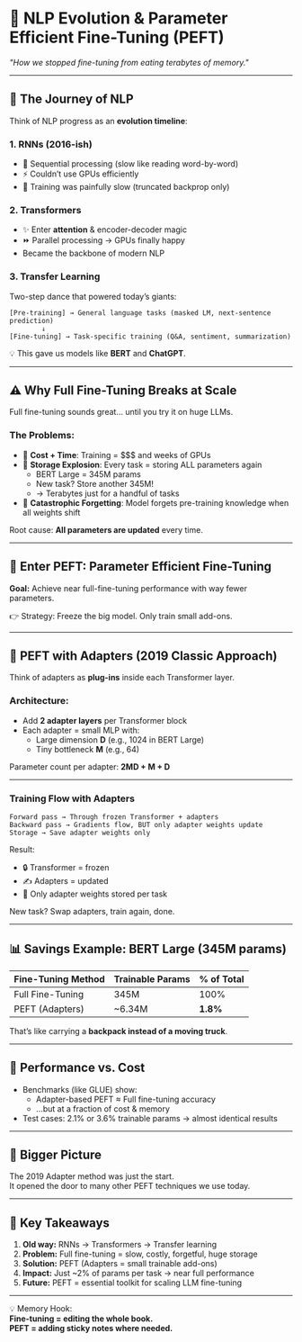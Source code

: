 # 🧠 NLP Evolution & Parameter Efficient Fine-Tuning (PEFT)  
*"How we stopped fine-tuning from eating terabytes of memory."*

---

## 🚀 The Journey of NLP  

Think of NLP progress as an **evolution timeline**:  

### 1. RNNs (2016-ish)  
- 🔄 Sequential processing (slow like reading word-by-word)  
- ⚡ Couldn’t use GPUs efficiently  
- 🐢 Training was painfully slow (truncated backprop only)  

### 2. Transformers  
- ✨ Enter **attention** & encoder-decoder magic  
- ⏩ Parallel processing → GPUs finally happy  
- Became the backbone of modern NLP  

### 3. Transfer Learning  
Two-step dance that powered today’s giants:  

```
[Pre-training] → General language tasks (masked LM, next-sentence prediction)
        ↓
[Fine-tuning] → Task-specific training (Q&A, sentiment, summarization)
```

💡 This gave us models like **BERT** and **ChatGPT**.  

---

## ⚠️ Why Full Fine-Tuning Breaks at Scale  

Full fine-tuning sounds great… until you try it on huge LLMs.  

### The Problems:  
- 💸 **Cost + Time**: Training = $$$ and weeks of GPUs  
- 💾 **Storage Explosion**: Every task = storing ALL parameters again  
   - BERT Large = 345M params  
   - New task? Store another 345M!  
   - → Terabytes just for a handful of tasks  
- 🧹 **Catastrophic Forgetting**: Model forgets pre-training knowledge when all weights shift  

Root cause: **All parameters are updated** every time.  

---

## 🦾 Enter PEFT: Parameter Efficient Fine-Tuning  

**Goal:** Achieve near full-fine-tuning performance with way fewer parameters.  

👉 Strategy: Freeze the big model. Only train small add-ons.  

---

## 🔌 PEFT with Adapters (2019 Classic Approach)  

Think of adapters as **plug-ins** inside each Transformer layer.  

### Architecture:  
- Add **2 adapter layers** per Transformer block  
- Each adapter = small MLP with:  
  - Large dimension **D** (e.g., 1024 in BERT Large)  
  - Tiny bottleneck **M** (e.g., 64)  

Parameter count per adapter: **2MD + M + D**  

---

### Training Flow with Adapters  

```
Forward pass → Through frozen Transformer + adapters
Backward pass → Gradients flow, BUT only adapter weights update
Storage → Save adapter weights only
```

Result:  
- 🔒 Transformer = frozen  
- ✍️ Adapters = updated  
- 💾 Only adapter weights stored per task  

New task? Swap adapters, train again, done.  

---

## 📊 Savings Example: BERT Large (345M params)  

| Fine-Tuning Method | Trainable Params | % of Total |
|--------------------|------------------|------------|
| Full Fine-Tuning   | 345M             | 100%       |
| PEFT (Adapters)    | ~6.34M           | **1.8%**   |

That’s like carrying a **backpack instead of a moving truck**.  

---

## 🎯 Performance vs. Cost  

- Benchmarks (like GLUE) show:  
  - Adapter-based PEFT ≈ Full fine-tuning accuracy  
  - …but at a fraction of cost & memory  
- Test cases: 2.1% or 3.6% trainable params → almost identical results  

---

## 🧩 Bigger Picture  

The 2019 Adapter method was just the start.  
It opened the door to many other PEFT techniques we use today.  

---

## 📝 Key Takeaways  

1. **Old way:** RNNs → Transformers → Transfer learning  
2. **Problem:** Full fine-tuning = slow, costly, forgetful, huge storage  
3. **Solution:** PEFT (Adapters = small trainable add-ons)  
4. **Impact:** Just ~2% of params per task → near full performance  
5. **Future:** PEFT = essential toolkit for scaling LLM fine-tuning  

---

💡 Memory Hook:  
**Fine-tuning = editing the whole book.  
PEFT = adding sticky notes where needed.**  
